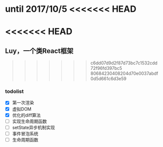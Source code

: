 until 2017/10/5
<<<<<<< HEAD
=======
<<<<<<< HEAD
=======
## Luy，一个类React框架
>>>>>>> c6dd07d9d2f87d73bc7c1532cdd72f96fd397bc5
>>>>>>> 80684230408204d70e0037abdf0d5d661c6d3e59
### todolist
 - [x] 第一次渲染
 - [x] 虚拟DOM
 - [x] 优化的diff算法
 - [ ] 实现生命周期函数
 - [ ] setState异步机制实现
 - [ ] 事件冒泡系统
 - [ ] 生命周期函数